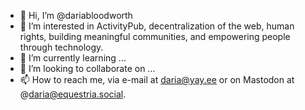 - 👋 Hi, I’m @dariabloodworth
- 👀 I’m interested in ActivityPub, decentralization of the web, human rights, building meaningful communities, and empowering people through technology.
- 🌱 I’m currently learning ...
- 💞️ I’m looking to collaborate on ...
- 📫 How to reach me, via e-mail at daria@yay.ee or on Mastodon at @daria@equestria.social.

<!---
dariabloodworth/dariabloodworth is a ✨ special ✨ repository because its `README.md` (this file) appears on your GitHub profile.
You can click the Preview link to take a look at your changes.
--->
